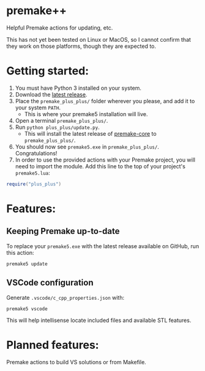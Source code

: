 # premake++
Helpful Premake actions for updating, etc.

This has not yet been tested on Linux or MacOS, so I cannot confirm that they work on those platforms, though they are expected to.

# Getting started:
1. You must have Python 3 installed on your system.
1. Download the [latest release](https://github.com/Wllew4/premake-plus-plus/releases).
1. Place the `premake_plus_plus/` folder wherever you please, and add it to your system `PATH`.
	* This is where your premake5 installation will live.
1. Open a terminal `premake_plus_plus/`.
1. Run `python plus_plus/update.py`.
	* This will install the latest release of [premake-core](https://github.com/premake/premake-core) to `premake_plus_plus/`.
1. You should now see `premake5.exe` in `premake_plus_plus/`. Congratulations!
1. In order to use the provided actions with your Premake project, you will need to import the module. Add this line to the top of your project's `premake5.lua`:
```lua
require("plus_plus")
```

# Features:
## Keeping Premake up-to-date
To replace your `premake5.exe` with the latest release available on GitHub, run this action:
```
premake5 update
```

## VSCode configuration
Generate `.vscode/c_cpp_properties.json` with:
```
premake5 vscode
```
This will help intellisense locate included files and available STL features.

# Planned features:
Premake actions to build VS solutions or from Makefile.